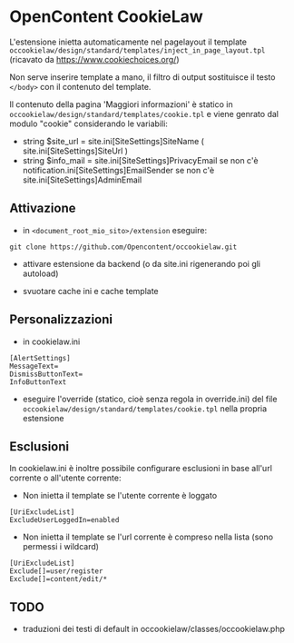 # OpenContent CookieLaw

L'estensione inietta automaticamente nel pagelayout il template `occookielaw/design/standard/templates/inject_in_page_layout.tpl` (ricavato da https://www.cookiechoices.org/)

Non serve inserire template a mano, il filtro di output sostituisce il testo `</body>` con il contenuto del template.

Il contenuto della pagina 'Maggiori informazioni' è statico in `occookielaw/design/standard/templates/cookie.tpl` e viene genrato dal modulo "cookie" considerando le variabili:

* string $site_url = site.ini[SiteSettings]SiteName ( site.ini[SiteSettings]SiteUrl )
* string $info_mail = site.ini[SiteSettings]PrivacyEmail se non c'è notification.ini[SiteSettings]EmailSender se non c'è site.ini[SiteSettings]AdminEmail



## Attivazione

* in `<document_root_mio_sito>/extension` eseguire:
```
git clone https://github.com/Opencontent/occookielaw.git
```

* attivare estensione da backend (o da site.ini rigenerando poi gli autoload)

* svuotare cache ini e cache template

## Personalizzazioni

* in cookielaw.ini

```
[AlertSettings]
MessageText=
DismissButtonText=
InfoButtonText
```

* eseguire l'override (statico, cioè senza regola in override.ini) del file `occookielaw/design/standard/templates/cookie.tpl` nella propria estensione


## Esclusioni

In cookielaw.ini è inoltre possibile configurare esclusioni in base all'url corrente o all'utente corrente:

 * Non inietta il template se l'utente corrente è loggato

```
[UriExcludeList]
ExcludeUserLoggedIn=enabled
```

 * Non inietta il template se l'url corrente è compreso nella lista (sono permessi i wildcard)

```
[UriExcludeList]
Exclude[]=user/register
Exclude[]=content/edit/*
```

## TODO
* traduzioni dei testi di default in occookielaw/classes/occookielaw.php
